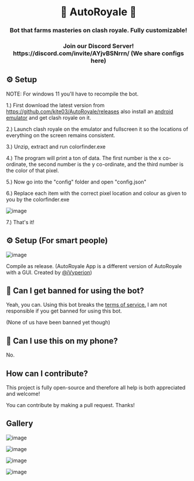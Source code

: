<h1 align="center">👑 AutoRoyale 👑</h1>
<h3 align="center">Bot that farms masteries on clash royale. Fully customizable!</h3> 
<h3 align="center">Join our Discord Server! https://discord.com/invite/AYjvBSNrrn/ (We share configs here)</h3> 

## ⚙ Setup

NOTE: For windows 11 you'll have to recompile the bot.

1.) First download the latest version from https://github.com/kite03/AutoRoyale/releases also install an [android emulator](https://bluestacks.com/) and get clash royale on it.

2.) Launch clash royale on the emulator and fullscreen it so the locations of everything on the screen remains consistent.

3.) Unzip, extract and run colorfinder.exe

4.) The program will print a ton of data. The first number is the x co-ordinate, the second number is the y co-ordinate, and the third number is the color of that pixel.

5.) Now go into the "config" folder and open "config.json"

6.) Replace each item with the correct pixel location and colour as given to you by the colorfinder.exe

![image](https://user-images.githubusercontent.com/67329371/169617086-6a8fcb46-c16e-48f7-bdb5-67df32e34f07.png)

7.) That's it!

## ⚙ Setup (For smart people)
![image](https://user-images.githubusercontent.com/67329371/169616881-4f57d2d1-7acb-4613-a7e2-c6e55542b08a.png)

Compile as release. (AutoRoyale App is a different version of AutoRoyale with a GUI. Created by [@iVyperion](https://github.com/iVyperion))

## 📖 Can I get banned for using the bot?

Yeah, you can. Using this bot breaks the [terms of service.](https://supercell.com/en/terms-of-service/) I am not responsible if you get banned for using this bot.

(None of us have been banned yet though)

## 📱 Can I use this on my phone?

No.

## How can I contribute?
This project is fully open-source and therefore all help is both appreciated and welcome!

You can contribute by making a pull request. Thanks!

## Gallery

![image](https://user-images.githubusercontent.com/67329371/169617395-fe113a2d-1f96-4296-852a-a205628e537c.png)

![image](https://user-images.githubusercontent.com/67329371/169617475-3403c54b-9c22-4971-9678-f406140174b1.png)

![image](https://user-images.githubusercontent.com/67329371/169617490-2af3b85e-cfdd-4445-8eea-39552e962490.png)

![image](https://user-images.githubusercontent.com/67329371/169617506-0f2482e4-fa6b-48f1-a88d-478fe7ea02d0.png)
